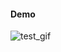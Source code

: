 #### Demo
![test_gif](https://github.com/user-attachments/assets/7ad88dbf-021f-410f-8862-c37270a06899)
